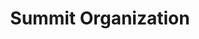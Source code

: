 ---
layout   : blocks/page-component
component: blocks/summit-organization.html
title    : Summit Organization
---